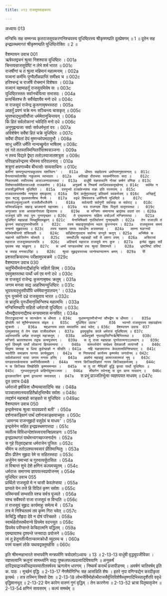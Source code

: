 ```yaml
---
title: ०१३ राजसूयसङ्कल्पः

---
```

अध्यायः 013

मन्त्रिभिः सह सम्मन्त्र्य कृतराजसूयकरणनिश्चयस्य युधिष्ठिरस्य श्रीकृष्णम्प्रति दूतप्रेषणम् ॥ 1 ॥ दूतेन सह इन्द्रप्रस्थमागतं श्रीकृष्णम्प्रति युधिष्ठिरोक्तिः ॥ 2 ॥
	
वैशम्पायन उवाच 	001  
ऋषेस्तद्वचनं श्रुत्वा निशश्वास युधिष्ठिरः ।	001a  
चिन्तयन्राजसूयेष्टिं न लेभे शर्म भारत ॥	001c  
राजर्षीणां च तं श्रुत्वा महिमानं महात्मनाम् ।	002a  
यज्वनां कर्मभिः पुण्यैर्लोकप्राप्तिं समीक्ष्य च ॥	002c  
हरिश्चन्द्रं च राजर्षि रोचमानं विशेषतः ।	003a  
यज्वानं यज्ञमाहर्तुं राजसूयमियेष सः ॥	003c  
युधिष्ठिरस्ततः सर्वानर्चयित्वा सभासदः ।	004a  
प्रत्यर्चितश्च तैः सर्वैर्यज्ञायैव मनो दधे ॥	004c  
स राजसूयं राजेन्द्र कुरूणामृषभस्तदा ।	005a  
आहर्तुं प्रवणं चक्रे मनः सञ्चिन्त्य चासकृत् ॥	005c  
भूयश्चाद्भुतवीर्यौजा धर्ममेवानुचिन्तयन् ।	006a  
किं हितं सर्वलोकानां भवेदिति मनो दधे ॥	006c  
अनुगृह्णन्प्रजाः सर्वाः सर्वधर्मभृतां वरः ।	007a  
अविशेषेण सर्वेषां हितं चक्रे युधिष्ठिरः ॥	007c  
सर्वेषां दीयतां देयं मुष्णन्कोपमदावुभौ ।	008a  
साधु धर्मेति धर्मेति नान्यच्छ्रूयेत भाषितम् ॥	008c  
एवं गते ततस्तस्मिन्पितरीवाश्वसञ्जनाः ।	009a  
न तस्य विद्यते द्वेष्टा ततोऽस्याजातशत्रुता ॥	009c  
परिग्रहान्नरेन्द्रस्य भीमस्य परिपालनात् ।	010a  
शत्रूणां क्षपणाच्चैव बीभत्सोः सव्यसाचिनः ॥	010c  
`बलीनां सम्यगुत्थानान्नकुलस्य यशस्विनः' ।	011a  
धीमतः सहदेवस्य धर्माणामनुशासनात् ॥	011c  
वैनत्यात्सर्वतश्चैव नकुलस्य स्वभावतः ।	012a  
अविग्रहा वीतभयाः स्वकर्मनिरताः सदा ॥	012c  
निकामवर्षाः स्फीताश्च आसञ्जनपदास्तथा ।	013a  
वार्धुषी यज्ञसत्वानि गोरक्षं कर्षणं वणिक् ॥	013c  
विशेषात्सर्वमेवैतत्सञ्जज्ञे राजकर्मणा ।	014a  
अनुकर्षं च निष्कर्षं व्याधिपावकमूर्च्छनम् ॥	014c  
सर्वमेव न तत्रासीद्धर्मनित्ये युधिष्ठिरे ।	015a  
दस्युभ्यो वञ्चकेभ्यश्च राज्ञः प्रति परस्परम् ॥	015c  
राजवल्लभतश्चैव नाश्रूयत मृषाकृतम् ।	016a  
प्रियं कर्तुमुपस्थातुं बलिकर्म स्वकर्मजम् ॥	016c  
अभिहर्तुं नृपाः षट्सु पृथक्जात्यैश्च नैगमैः ।	017a  
ववृधे विषयस्तत्र धर्मनित्ये युधिष्ठिरे ॥	017c  
कामतोऽप्युपयुञ्जानै राजसैर्लोभजैर्जनैः ।	018a  
सर्वव्यापी सर्वगुणी सर्वसाहः स सर्वराट् ॥	018c  
यस्मिन्नधिकृतः सम्राड् भ्राजमानो महायशाः ।	019a  
यत्र राजन्दश दिशः पितृतो मातृतस्तथा ।	019c  
अनुरक्ताः प्रजा आसन्नागोपाला द्विजातयः ॥	019e  
स मन्त्रिणः समानाय्य भ्रातृंश्च वदतां वरः ।	020a  
राजसूयं प्रति तदा पुनः पुनरपृच्छत ॥	020c  
ते पृच्छ्यमानाः सहिता वचोऽर्थ्यं मन्त्रिणस्तदा ।	021a  
युधिष्ठिरं महाप्राज्ञं यियक्षुमिदमब्रुवन् ॥	021c  
येनाभिषिक्तो नृपतिर्वारुणं गुणमृच्छति ।	022a  
तेन राजाऽपि तं कृत्स्नं सम्राड्गुणमभीप्सति ॥	022c  
तस्य सम्राड्गुणार्हस्य भवतः कुरुनन्दन ।	023a  
राजसूयस्य समयं मन्यन्ते सुहृदस्तव ॥	023c  
तस्य यज्ञस्य समयः स्वाधीनः क्षत्रसम्पदा ।	024a  
साम्ना षडग्नयो यस्मिंश्चीयन्ते शंसितव्रतैः ॥	024c  
दर्वीहोमानुपादाय सर्वान्यः प्राप्नुते क्रतून् ।	025a  
अभिषेकं च यज्ञान्ते सर्वजित्तेन चोच्यते ॥	025c  
समर्थोऽसि महाबाहो सर्वे ते वशगा वयम् ।	026a  
अचिरात्त्वं महाराज राजसूयमवाप्स्यसि ॥	026c  
अविचार्य महाराज राजसूये मनः कुरु ।	027a  
इत्येवं सुहृदः सर्वे पृथक्च सह चाब्रुवन् ॥	027c  
स धर्म्यं पाण्डवस्तेषां वचः श्रुत्वा विशाम्पते ।	028a  
धृष्टमिष्टं वरिष्टं च जग्राह मनसाऽरिहा ॥	028c  
श्रुत्वा सुहृद्वचस्तच्च जानंश्चाप्यात्मनः क्षमम् ।	029a  
`स प्रशस्तक्रियारम्भः परीक्षामुपचक्रमे ॥	029c  
वैशम्पायन उवाच 	030  
चतुर्भिर्भीमसेनाद्यैर्भ्रातृभिः सहितो हितम् ।	030a  
एवमुक्तस्तथा पार्थो धर्म एव मनो दधे ॥	030c  
स राजसूयं राजेन्द्रः कुरूणामृषभः क्रतुम् ।	031a  
जगाम मनसा सद्य आहरिष्यन्युधिष्ठिरः ॥	031c  
भूयस्त्वद्भुतवीर्योपि धर्ममेवानुपालयन् ' ।	032a  
पुनः पुनर्मनो दध्रे राजसूयाय भारत ॥	032c  
स भ्रातृभिः पुनर्धीमानृत्विग्भिश्च महात्मभिः ।	033a  
मन्त्रिभिश्चापि सहितो धर्मराजो युधिष्ठिरः ॥	033c  
धौम्यद्वैपायनाद्यैश्च मन्त्रयामास मन्त्रवित् ।	034a  
`विराटद्रुपदाभ्यां च सात्यकेन च धीमता ॥	034c  
युधामन्यूत्तमौजोभ्यां सौभद्रेण च धीमता ।	035a  
द्रौपदेयैः परं शूरैर्मन्त्रयामास संवृतः ॥	035c  
युधिष्ठिर उवाच' 	036  
भवन्तो राजसूयस्य सम्राडर्हस्य सुक्रतोः ।	036a  
श्रद्दधानस्य वदत ममावाप्तिः कथं भवेत् ॥	036c  
वैशम्पायन उवाच 	037  
एवमुक्तास्तु ते तेन राज्ञा राजीवलोचन ।	037a  
इदमूचुर्वचः काले धर्मराजं युधिष्ठिरम् ॥	037c  
अर्हस्त्वमसि धर्मज्ञ राजसूयं महाक्रतुम् ।	038a  
अथैवमुक्ते नृपतावृत्विग्भिर्ऋषिभिस्तथा ॥	038c  
मन्त्रिणो भ्रातरश्चास्य तद्वचः प्रत्यपूजयन् ।	039a  
स तु राजा महाप्राज्ञः पुनरेवात्मनाऽऽत्मवान् ॥	039c  
भूयो विममृशे पार्थो लोकानां हितकाम्यया ।	040a  
सामर्थ्ययोगं सम्प्रेक्ष्य देशकालौ व्ययागमौ ॥	040c  
विमृश्य सम्यक् च धिया कुर्वन्प्राज्ञो न सीदति ।	041a  
नहि यज्ञसमारम्भः केवलात्मविनिश्चयात् ॥	041c  
भवतीति समाज्ञाय यत्नतः कार्यमुद्वहन् ।	042a  
स निश्चयार्थं कार्यस्य कृष्णमेव जनार्दनम् ॥	042c  
सर्वलोकात्परं मत्वा जगाम मनसा हरिम् ।	043a  
अप्रमेयं महाबाहुं कामाज्जातमजं नृषु ॥	043c  
पाण्डवस्तर्कयामास कर्मभिर्देवसम्मतैः ।	044a  
नास्य किञ्चिदविज्ञातं नास्य किञ्चिदकर्मजम् ॥	044c  
न स किञ्चिन्न विषहेदिति कृष्णममन्यत ।	045a  
स तु तां नैष्ठिकीं बुद्धिं कृत्वा पार्थो युधिष्ठिरः ॥	045c  
गुरुवद्भूतगुरवे प्राहिणोद्दूतमञ्जसा ।	046a  
शीघ्रगेन रथेनाशु स दूतः प्राप्य यादवान् ॥	046c  
द्वारकावासिनं कृष्णं द्वारवत्यां समासदत् ।	047a  
`स प्रभुं प्राञ्जलिर्भूत्वा व्यज्ञापयत माधवम् ॥	047c  
दूत उवाच 	048  
धर्मराजो हृषीकेश धौम्यव्यासादिभिः सह ।	048a  
पाञ्चालमात्स्यसहितैर्भ्रातृभिश्चैव सर्वशः ॥	048c  
त्वद्दर्शनं महाबाहो काङ्क्षते स युधिष्ठिरः ॥	049ac  
वैशम्पायन उवाच 	050  
इन्द्रसेनवचः श्रुत्वा यादवप्रवरो बली' ।	050a  
दर्शनाकाङ्क्षिणं पार्थं दर्शनाकाङ्क्षयाच्युतः ॥	050c  
`आमन्त्र्य राजन्सुहृदो वसुदेवं च माधवः' ।	051a  
इन्द्रसेनेन सहित इन्द्रप्रस्थमगात्तदा ।	051c  
व्यतीत्य विविधान्देशांस्त्वरावान्क्षिप्रवाहनः ॥	051e  
इन्द्रप्रस्थगतं पार्थमभ्यगच्छज्जनार्दनः ।	052a  
स गृहे पितृवद्भ्रात्रा धर्मराजेन पूजितः ॥	052c  
भीमेन च ततोऽपश्यत्स्वसारं प्रीतिमान्पितुः ।	053a  
प्रीतः प्रीतेन सुहृदा रेमे स सहितस्तदा ॥	053c  
अर्जुनेन यमाभ्यां च गुरुवत्पर्युपासितः ।	054a  
तं विश्रान्तं शुभे देशे क्षणिनं कल्पमच्युतम् ।	054c  
धर्मराजः समागम्य ज्ञापयत्स्वप्रयोजनम् ॥	054e  
युधिष्ठिर उवाच 	055  
प्रार्थितो राजसूयो मे न चासौ केवलेप्सया ।	055a  
प्राप्यते येन तत्ते हि विदितं कृष्ण सर्वशः ॥	055c  
यस्मिन्सर्वं सम्भवति यश्च सर्वत्र पूज्यते ।	056a  
यश्च सर्वेश्वरो राजा राजसूयं स विन्दति ॥	056c  
तं राजसूयं सुहृदः कार्यमाहुः समेत्य मे ।	057a  
तत्र मे निश्चिततमं तव कृष्ण गिरा भवेत् ॥	057c  
केचिद्धि सौहृदा देवे न दोषं परिचक्षते ।	058a  
स्वार्थहेतोस्तथैवान्ये प्रियमेव वदन्त्युत ॥	058c  
प्रियमेव परीप्सन्ते केचिदात्मनि यद्धितम् ।	059a  
एवम्प्रायाश्च दृश्यन्ते जनवादाः प्रयोजने ॥	059c  
त्वं तु हेतूनतीत्यैतान्कामक्रोधौ व्युदस्य च ।	060a  
परमं यत्क्षमं लोके यथावद्वक्तुमर्हसि ॥ 	060c  

इति श्रीमन्महाभारते सभापर्वणि मन्त्रपर्वणि त्रयोदशोऽध्यायः ॥ 13 ॥
2-13-13 वार्धुषी वृद्ध्युपजीविका । यज्ञसत्वानि क्रतूनां सामर्थ्यानि सद्यः पुष्कलफलप्रदत्वादिविषयाणि ॥ 
अनुकर्षं दारिद्र्याद्राजकीयद्रव्यस्यातीतवर्षस्य ऋणत्वेन धारणम् । निष्कर्षं करार्थं प्रजापीडनम् । अवर्षणं चातिवर्षम् इति क. पाठः । मूर्च्छनं वृद्धिः ॥
2-13-17 नैगमैर्वणिग्भिः सह आसन्निति शेषः । इतरे नृपा वणिग्वद्येन करदीकृता इत्यर्थः । तत्र तस्मिन् विषयो देशः ॥
2-13-18 लोभजैर्विमोहोत्थैराजसैर्वृत्तिविशेषैस्तृष्णादिभिस्तादृशैरपि ववृधे वृद्धिमानभूत् ॥
2-13-22 येन कारेण वारुणं गुणं वृद्धिम् । तेन कारणेना ॥ 
2-13-52 भ्रात्रा पितृष्वसृजेन ॥
 2-13-54 क्षणिनं सावसरम् । कल्पं समर्थम् ॥